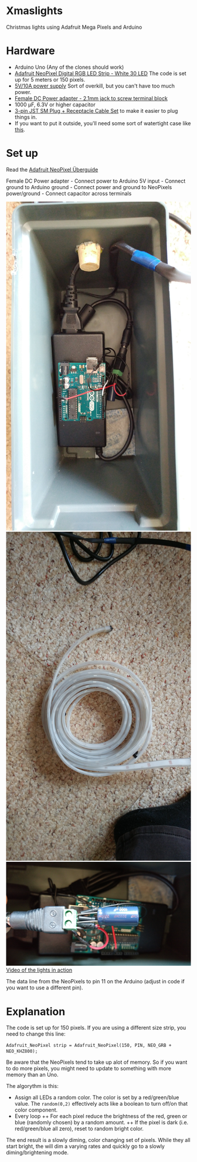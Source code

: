 # Xmaslights
Christmas lights using Adafruit Mega Pixels and Arduino

# Hardware
* Arduino Uno (Any of the clones should work)
* [Adafruit NeoPixel Digital RGB LED Strip - White 30 LED](https://www.adafruit.com/product/1376) The code is set up for 5 meters or 150 pixels.
* [5V/10A power supply](https://www.adafruit.com/product/658)  Sort of overkill, but you can't have too much power.
* [Female DC Power adapter - 2.1mm jack to screw terminal block](https://www.adafruit.com/product/368)
* 1000 µF, 6.3V or higher capacitor
* [3-pin JST SM Plug + Receptacle Cable Set](https://www.adafruit.com/product/1663) to make it easier to plug things in.
* If you want to put it outside, you'll need some sort of watertight case like [this](https://www.sciplus.com/lightweight-plastic-ammo-style-locking-case-62311-p).

# Set up
Read the [Adafruit NeoPixel Überguide](https://learn.adafruit.com/adafruit-neopixel-uberguide)

Female DC Power adapter
	- Connect power to Arduino 5V input
	- Connect ground to Arduino ground
	- Connect power and ground to NeoPixels power/ground
	- Connect capacitor across terminals

![alt text](0508181715.jpg "Inside the box")
![alt text](0508181715a.jpg "Light strip")
![alt text](0508181807.jpg "Close up of power connector")
[Video of the lights in action](https://photos.google.com/photo/AF1QipP0gCIU1-6D_2JXBNMz_ntciFZ7_4Ljo2OmTax-)

The data line from the NeoPixels to pin 11 on the Arduino (adjust in code if you want to use a different pin).

# Explanation
The code is set up for 150 pixels.  If you are using a different size strip, you need to change this line:
```
Adafruit_NeoPixel strip = Adafruit_NeoPixel(150, PIN, NEO_GRB + NEO_KHZ800);
```
Be aware that the NeoPixels tend to take up alot of memory.  So if you want to do more pixels, you might need to update to something with more memory than an Uno.

The algorythm is this:
+ Assign all LEDs a random color.  The color is set by a red/green/blue value.  The `random(0,2)` effectively acts like a boolean to turn off/on that color component.
+ Every loop 
++ For each pixel reduce the brightness of the red, green or blue (randomly chosen) by a random amount.
++ If the pixel is dark (i.e. red/green/blue all zero), reset to random bright color.

The end result is a slowly diming, color changing set of pixels.  While they all start bright, the will dim a varying rates and quickly go to a slowly diming/brightening mode.

